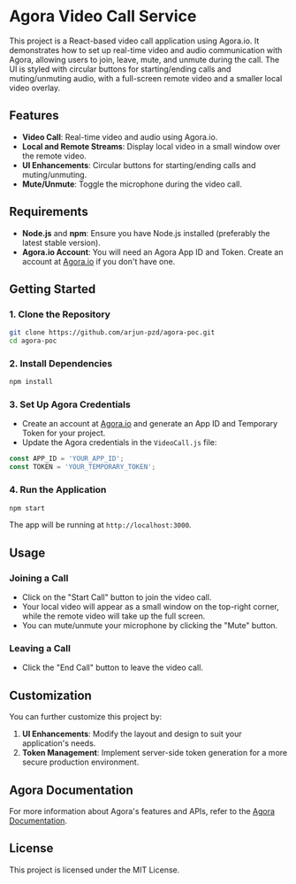 
# Agora Video Call Service

This project is a React-based video call application using Agora.io. It demonstrates how to set up real-time video and audio communication with Agora, allowing users to join, leave, mute, and unmute during the call. The UI is styled with circular buttons for starting/ending calls and muting/unmuting audio, with a full-screen remote video and a smaller local video overlay.

## Features

- **Video Call**: Real-time video and audio using Agora.io.
- **Local and Remote Streams**: Display local video in a small window over the remote video.
- **UI Enhancements**: Circular buttons for starting/ending calls and muting/unmuting.
- **Mute/Unmute**: Toggle the microphone during the video call.

## Requirements

- **Node.js** and **npm**: Ensure you have Node.js installed (preferably the latest stable version).
- **Agora.io Account**: You will need an Agora App ID and Token. Create an account at [Agora.io](https://www.agora.io) if you don't have one.

## Getting Started

### 1. Clone the Repository

```bash
git clone https://github.com/arjun-pzd/agora-poc.git
cd agora-poc
```

### 2. Install Dependencies

```bash
npm install
```

### 3. Set Up Agora Credentials

- Create an account at [Agora.io](https://www.agora.io) and generate an App ID and Temporary Token for your project.
- Update the Agora credentials in the `VideoCall.js` file:
  
```js
const APP_ID = 'YOUR_APP_ID';
const TOKEN = 'YOUR_TEMPORARY_TOKEN';
```

### 4. Run the Application

```bash
npm start
```

The app will be running at `http://localhost:3000`.

## Usage

### Joining a Call

- Click on the "Start Call" button to join the video call.
- Your local video will appear as a small window on the top-right corner, while the remote video will take up the full screen.
- You can mute/unmute your microphone by clicking the "Mute" button.

### Leaving a Call

- Click the "End Call" button to leave the video call.

## Customization

You can further customize this project by:

1. **UI Enhancements**: Modify the layout and design to suit your application's needs.
2. **Token Management**: Implement server-side token generation for a more secure production environment.

## Agora Documentation

For more information about Agora's features and APIs, refer to the [Agora Documentation](https://docs.agora.io/en/).

## License

This project is licensed under the MIT License.
